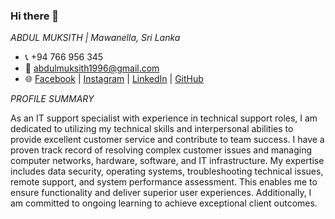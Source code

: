 ### Hi there 👋

*ABDUL MUKSITH | Mawanella, Sri Lanka*
- 📞 +94 766 956 345
- 📧 abdulmuksith1996@gmail.com
- 🌐 [Facebook](https://www.facebook.com/abdul.muksith.79) | [Instagram](https://www.instagram.com/abdul_pluz/) | [LinkedIn](www.linkedin.com/in/pluz-view-458601197) | [GitHub](https://github.com/MFAbdulMuksith/MFAbdulMuksith)

*PROFILE SUMMARY*

As an IT support specialist with experience in technical support roles, I am dedicated to utilizing my
technical skills and interpersonal abilities to provide excellent customer service and contribute to
team success. I have a proven track record of resolving complex customer issues and managing
computer networks, hardware, software, and IT infrastructure. My expertise includes data security,
operating systems, troubleshooting technical issues, remote support, and system performance
assessment. This enables me to ensure functionality and deliver superior user experiences.
Additionally, I am committed to ongoing learning to achieve exceptional client outcomes.

<!--
**MFAbdulMuksith/MFAbdulMuksith** is a ✨ _special_ ✨ 

---
**SKILLS & EXPERTISE**  
- IT Support Technician
- Network Devices Setup (Routers, Switches)
- LAN and WAN Setup Assistance
- TCP/IP and Subnetting Understanding
- Hardware Installation and Cable Management
- Basic Network Security Knowledge
- Basic Wireless Network Configurations
- Basic Network Monitoring Awareness
- OS Configurations (Windows, Linux)
- DNS and DHCP Understanding
- Network Protocol Familiarity (ICMP, HTTP)
- Firewall and VPN Concepts
- Documentation and Reporting
- Help Desk and End-User Support
- Basic System & Network Administration
- Hardware and Software Troubleshooting
- Basic Anti-malware and Security Knowledge
- IT and Cloud Infrastructure Understanding
- Communication and Problem Solving
- Ability to write and execute simple Python scripts
- Commitment to Continuous Learning

**PROFESSIONAL EXPERIENCE**  
*JY Optoelectronic Devices Co., LTD, Tainan, Taiwan ROC*  
*September 2020 - February 2023*  
- Managed IT infrastructure for smooth operations.
- Provided timely solutions to complex IT issues.
- Offered technical support via phone, email, and in-person.
- Diagnosed and resolved hardware and software issues.
- Conducted hardware, software, and network troubleshooting.
- Managed internal IT helpdesk system.
- Ensured data backups, migration, and system security updates.
- Assisted in installations, upgrades, and configurations.
- Supported LAN and WAN setup, demonstrating TCP/IP and subnetting knowledge.
- Configured basic wireless networks and monitored network activity.
- Assisted in network monitoring and basic command line usage.
- Developed awareness of firewall and VPN concepts.
- Documented and reported network activities and issues.
- Installed and maintained hardware and peripherals.
- Assisted in OS configurations for Windows and Linux systems.
- Provided remote IT support during the COVID-19 pandemic.
- Conducted tests post-service interruptions to ensure system functionality.
- Collaborated with cross-functional teams to provide effective IT solutions.

**POSITIONS HELD**  
- Board of Prefects Member
- Senior Class Leader
- Student Parliament Prime Minister
- Vice Captain, Inter House Sports Meet
- Project Leader: "Horror Movie - 'The Friday 16'"
- School and University ICT & Media Member
- Coordinator: Well Digging and Water Supply Project at DMKV

**ACADEMIC QUALIFICATIONS**  
*Bachelor of Science (Honors) in Department of Digital Applications 2017 - 2022*  
- Coursework includes Network security, 2D Animation, Database management, Electronic commerce, and more.

*K.G./M.W. Zahira National College, Mawanella, Sri Lanka*  
*G.C.E. Advanced Level - Commerce Stream 2013 - 2015*  
- Business / Accounting / Economics

*E-SOFT Metro Campus Kandy*  
*Diploma in English 2017*  
- Ministry of Education Sri Lanka

*Institute of Personnel Management Sri Lanka*  
*Career Guidance and Development 2017*

**CERTIFICATIONS**  
*University of Kang Ning, Taiwan, Tainan ROC*  
- CEFR English Proficiency Test 2018 Oct

**ACHIEVEMENTS AND AWARDS**  
- Distinction Pass in General Information Technology (GIT) Examination
- Runner-Up in Football and Cricket, Open Inter-house Sports Meet
- Runner-Up in Shot Put, Under-17 Inter-house Sports Meet
- Literary Activities: Tamil and English Day Competitions
- Students' Project Competition by Ministry of Education Sri Lanka with Microsoft
- Best Attendance Student at Annual Event, 2012
- Ranked as Top Performing Student at 2012 Annual Event

**PROJECTS AND RESEARCHES**  
- *Globalization on Innovation*
- *Employee Management System Review*
- *Practices of Network Security*
- *Automation and Driving*
- *How Artificial Intelligence Will Change Everything for Patients and Doctors*


**REFERENCES**  
*Mr. Chien-Chih Chen*  
- MEng in Computer Science, National Cheng Kung University, Tainan, Taiwan ROC
- Lead Auditor ISO 27001, BS 10012, ISMS, PIMS
- Professor & CIO, Dept. of Digital Application Management, University of Kang Ning
- Contact No: +886-911-990220
- Email: dahila@ukn.edu.tw

*Dr. Chien-Chih (Brian) Chen*  
- PhD in English, National Kaohsiung University, Taiwan ROC
- Professor & Instructor, Dept. of Applied Foreign Languages, University of Kang Ning
- Contact No: +886-911-990160
- Email: cccc@ukn.edu.tw
